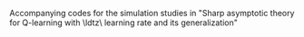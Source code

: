 Accompanying codes for the simulation studies in "Sharp asymptotic theory for Q-learning with \ldtz\ learning rate and its generalization"
